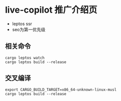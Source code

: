 # live-copilot 推广介绍页 

- leptos ssr
- seo为第一优先级

## 相关命令

```shell
cargo leptos watch
cargo leptos build --release
```

## 交叉编译
```shell
export CARGO_BUILD_TARGET=x86_64-unknown-linux-musl
cargo leptos build --release
```
